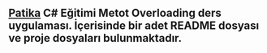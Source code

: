 ## [Patika](https://www.patika.dev) C# Eğitimi Metot Overloading ders uygulaması. İçerisinde bir adet README dosyası ve proje dosyaları bulunmaktadır.